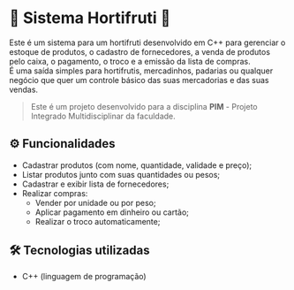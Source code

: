 # 🍅 Sistema Hortifruti 🍅

Este é um sistema para um hortifruti desenvolvido em C++ para gerenciar o estoque de produtos, o cadastro de fornecedores, a venda de produtos pelo caixa, o pagamento, o troco e a emissão da lista de compras.  
É uma saída simples para hortifrutis, mercadinhos, padarias ou qualquer negócio que quer um controle básico das suas mercadorias e das suas vendas.

> Este é um projeto desenvolvido para a disciplina **PIM** - Projeto Integrado Multidisciplinar da faculdade.

## ⚙ Funcionalidades

- Cadastrar produtos (com nome, quantidade, validade e preço);
- Listar produtos junto com suas quantidades ou pesos;
- Cadastrar e exibir lista de fornecedores;
- Realizar compras:
  - Vender por unidade ou por peso;
  - Aplicar pagamento em dinheiro ou cartão;
  - Realizar o troco automaticamente;

## 🛠 Tecnologias utilizadas

- C++ (linguagem de programação)


